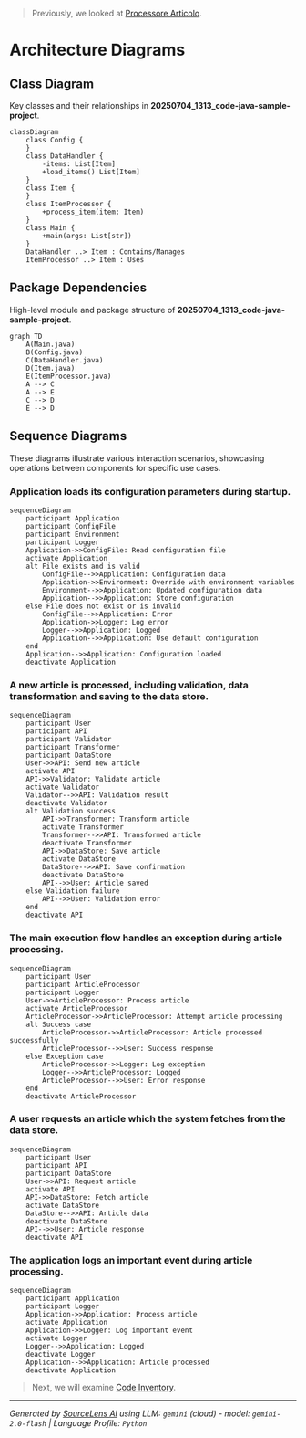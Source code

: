 > Previously, we looked at [Processore Articolo](07_processore-articolo.md).

# Architecture Diagrams
## Class Diagram
Key classes and their relationships in **20250704_1313_code-java-sample-project**.
```mermaid
classDiagram
    class Config {
    }
    class DataHandler {
        -items: List[Item]
        +load_items() List[Item]
    }
    class Item {
    }
    class ItemProcessor {
        +process_item(item: Item)
    }
    class Main {
        +main(args: List[str])
    }
    DataHandler ..> Item : Contains/Manages
    ItemProcessor ..> Item : Uses
```
## Package Dependencies
High-level module and package structure of **20250704_1313_code-java-sample-project**.
```mermaid
graph TD
    A(Main.java)
    B(Config.java)
    C(DataHandler.java)
    D(Item.java)
    E(ItemProcessor.java)
    A --> C
    A --> E
    C --> D
    E --> D
```
## Sequence Diagrams
These diagrams illustrate various interaction scenarios, showcasing operations between components for specific use cases.
### Application loads its configuration parameters during startup.
```mermaid
sequenceDiagram
    participant Application
    participant ConfigFile
    participant Environment
    participant Logger
    Application->>ConfigFile: Read configuration file
    activate Application
    alt File exists and is valid
        ConfigFile-->>Application: Configuration data
        Application->>Environment: Override with environment variables
        Environment-->>Application: Updated configuration data
        Application-->>Application: Store configuration
    else File does not exist or is invalid
        ConfigFile-->>Application: Error
        Application->>Logger: Log error
        Logger-->>Application: Logged
        Application-->>Application: Use default configuration
    end
    Application-->>Application: Configuration loaded
    deactivate Application
```
### A new article is processed, including validation, data transformation and saving to the data store.
```mermaid
sequenceDiagram
    participant User
    participant API
    participant Validator
    participant Transformer
    participant DataStore
    User->>API: Send new article
    activate API
    API->>Validator: Validate article
    activate Validator
    Validator-->>API: Validation result
    deactivate Validator
    alt Validation success
        API->>Transformer: Transform article
        activate Transformer
        Transformer-->>API: Transformed article
        deactivate Transformer
        API->>DataStore: Save article
        activate DataStore
        DataStore-->>API: Save confirmation
        deactivate DataStore
        API-->>User: Article saved
    else Validation failure
        API-->>User: Validation error
    end
    deactivate API
```
### The main execution flow handles an exception during article processing.
```mermaid
sequenceDiagram
    participant User
    participant ArticleProcessor
    participant Logger
    User->>ArticleProcessor: Process article
    activate ArticleProcessor
    ArticleProcessor->>ArticleProcessor: Attempt article processing
    alt Success case
        ArticleProcessor->>ArticleProcessor: Article processed successfully
        ArticleProcessor-->>User: Success response
    else Exception case
        ArticleProcessor->>Logger: Log exception
        Logger-->>ArticleProcessor: Logged
        ArticleProcessor-->>User: Error response
    end
    deactivate ArticleProcessor
```
### A user requests an article which the system fetches from the data store.
```mermaid
sequenceDiagram
    participant User
    participant API
    participant DataStore
    User->>API: Request article
    activate API
    API->>DataStore: Fetch article
    activate DataStore
    DataStore-->>API: Article data
    deactivate DataStore
    API-->>User: Article response
    deactivate API
```
### The application logs an important event during article processing.
```mermaid
sequenceDiagram
    participant Application
    participant Logger
    Application->>Application: Process article
    activate Application
    Application->>Logger: Log important event
    activate Logger
    Logger-->>Application: Logged
    deactivate Logger
    Application-->>Application: Article processed
    deactivate Application
```

> Next, we will examine [Code Inventory](09_code_inventory.md).


---

*Generated by [SourceLens AI](https://github.com/openXFlow/sourceLensAI) using LLM: `gemini` (cloud) - model: `gemini-2.0-flash` | Language Profile: `Python`*